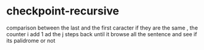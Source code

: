 # checkpoint-recursive
comparison between the last and the first caracter if they are the same , the counter i add 1 ad the j steps back until it browse all the sentence and see if its palidrome or not
